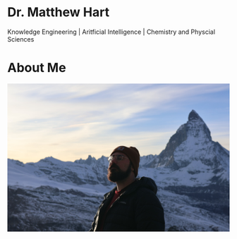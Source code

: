 # Dr. Matthew Hart

Knowledge Engineering | Aritficial Intelligence | Chemistry and Physcial Sciences

# About Me 

![](assets/prof_pic.jpg)
